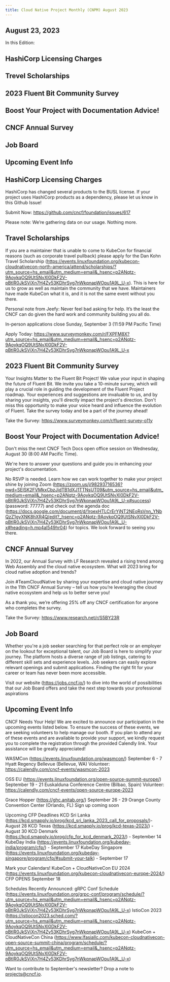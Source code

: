 ```yaml
---
title: Cloud Native Project Monthly (CNPM) August 2023  
---
```


## August 23, 2023 

In this Edition: 
## HashiCorp Licensing Charges
## Trevel Scholarships
## 2023 Fluent Bit Community Survey 
## Boost Your Project with Documentation Advice!
## CNCF Annual Survey
## Job Board
## Upcoming Event Info


#### 

## HashiCorp Licensing Charges
HashiCorp has changed several products to the BUSL license. If your project uses HashiCorp products as a dependency, please let us know in this Github Issue! 

Submit Now: https://github.com/cncf/foundation/issues/617  

Please note: We’re gathering data on our usage. Nothing more. 

## Travel Scholarships
If you are a maintainer that is unable to come to KubeCon for financial reasons (such as corporate travel pullback) please apply for the Dan Kohn Travel Scholarship (https://events.linuxfoundation.org/kubecon-cloudnativecon-north-america/attend/scholarships/?utm_source=hs_email&utm_medium=email&_hsenc=p2ANqtz-9AoykqOQ9UtSNvXl0DkF2V-pBtIR0JkSViXn7H4Zv53KDhrSyg7nWkqnapWOpu1A9L_U-x). 
This is here for us to grow as well as maintain the community that we have. Maintainers have made KubeCon what it is, and it is not the same event without you there. 

Personal note from Jeefy: Never feel bad asking for help. It’s the least the CNCF can do given the hard work and community building you all do.

In-person applications close Sunday, September 3 (11:59 PM Pacific Time)

Apply Today: https://www.surveymonkey.com/r/FXPFM8X?utm_source=hs_email&utm_medium=email&_hsenc=p2ANqtz-9AoykqOQ9UtSNvXl0DkF2V-pBtIR0JkSViXn7H4Zv53KDhrSyg7nWkqnapWOpu1A9L_U-x

## 2023 Fluent Bit Community Survey
Your Insights Matter to the Fluent Bit Project! We value your input in shaping the future of Fluent Bit.
We invite you take a 10-minute survey, which will play a crucial role in guiding the development of the Fluent Project roadmap. 
Your experiences and suggestions are invaluable to us, and by sharing your insights, you'll directly impact the project's direction. 
Don't miss this opportunity to make your voice heard and influence the evolution of Fluent. Take the survey today and be a part of the journey ahead!

Take the Survey: https://www.surveymonkey.com/r/fluent-survey-o11y

## Boost Your Project with Documentation Advice!
Don't miss the next CNCF Tech Docs open office session on Wednesday, August 30 (8:00 AM Pacific Time).

We're here to answer your questions and guide you in enhancing your project's documentation. 

No RSVP is needed. Learn how we can work together to make your project shine by joining
Zoom (https://zoom.us/j/98293716536?pwd=SElSK2FVMkxCbzJidTB1dXJ1TTNsUT09&utm_source=hs_email&utm_medium=email&_hsenc=p2ANqtz-9AoykqOQ9UtSNvXl0DkF2V-pBtIR0JkSViXn7H4Zv53KDhrSyg7nWkqnapWOpu1A9L_U-x#success) (password: 77777)
and check out the agenda doc (https://docs.google.com/document/d/1roexHTLCrErYjNT2NEoRsVnn_YNbQzZ1gyXNK8hXR4Q/edit?_hsenc=p2ANqtz-9AoykqOQ9UtSNvXl0DkF2V-pBtIR0JkSViXn7H4Zv53KDhrSyg7nWkqnapWOpu1A9L_U-x#heading=h.mp4al549hr04) 
for topics. We look forward to seeing you there.

## CNCF Annual Survey
In 2022, our Annual Survey with LF Research revealed a rising trend among Web Assembly and the cloud native ecosystem. What will 2023 bring for cloud native adoption and trends? 

Join #TeamCloudNative by sharing your expertise and cloud native journey in the 11th CNCF Annual Survey – tell us how you’re leveraging the cloud native ecosystem and help us to better serve you!  

As a thank you, we’re offering 25% off any CNCF certification for anyone who completes the survey.

Take the Survey: https://www.research.net/r/S5BY23R

## Job Board
Whether you're a job seeker searching for that perfect role or an employer on the lookout for exceptional talent, our Job Board is here to simplify your journey. 
The platform hosts a diverse range of job listings, catering to different skill sets and experience levels. Job seekers can easily explore relevant openings and submit applications. 
Finding the right fit for your career or team has never been more accessible.

Visit our website (https://jobs.cncf.io/) to dive into the world of possibilities that our Job Board offers and take the next step towards your professional aspirations

## Upcoming Event Info
CNCF Needs Your Help!
We are excited to announce our participation in the upcoming events listed below. To ensure the success of these events, we are seeking volunteers to help manage our booth. 
If you plan to attend any of these events and are available to provide your support, we kindly request you to complete the registration through the provided Calendly link. 
Your assistance will be greatly appreciated!

WASMCon (https://events.linuxfoundation.org/wasmcon/)
September 6 - 7
Hyatt Regency Bellevue (Bellevue, WA)
Volunteer: https://calendly.com/cncf-events/wasmcon-2023

OSS EU (https://events.linuxfoundation.org/open-source-summit-europe/)
September 19 - 21
Euskalduna Conference Centre (Bilbao, Spain)
Volunteer: https://calendly.com/cncf-events/open-source-europe-2023

Grace Hopper (https://ghc.anitab.org/)
September 26 - 29
Orange County Convention Center (Orlando, FL)
Sign up coming soon 


Upcoming CFP Deadlines
KCD Sri Lanka (https://kcd.smapply.io/prog/kcd_sri_lanka_2023_call_for_proposals/)- August 28
KCD Texas (https://kcd.smapply.io/prog/kcd-texas-2023/) - August 30
KCD Denmark (https://kcd.smapply.io/prog/cfp_for_kcd_denmark_2023/) - September 14
KubeDay India (https://events.linuxfoundation.org/kubeday-india/program/cfp/) - September 17
KubeDay Singapore (https://events.linuxfoundation.org/kubeday-singapore/program/cfp/#submit-your-talk) - September 17

Mark your Calendars! 
KubeCon + CloudNativeCon EU 2024 (https://events.linuxfoundation.org/kubecon-cloudnativecon-europe-2024/) CFP OPENS September 18


Schedules Recently Announced:
gRPC Conf Schedule (https://events.linuxfoundation.org/grpc-conf/program/schedule/?utm_source=hs_email&utm_medium=email&_hsenc=p2ANqtz-9AoykqOQ9UtSNvXl0DkF2V-pBtIR0JkSViXn7H4Zv53KDhrSyg7nWkqnapWOpu1A9L_U-x)
IstioCon 2023 (https://istiocon2023.sched.com/?utm_source=hs_email&utm_medium=email&_hsenc=p2ANqtz-9AoykqOQ9UtSNvXl0DkF2V-pBtIR0JkSViXn7H4Zv53KDhrSyg7nWkqnapWOpu1A9L_U-x)
KubeCon + CloudNativeCon China (https://www.lfasiallc.com/kubecon-cloudnativecon-open-source-summit-china/program/schedule/?utm_source=hs_email&utm_medium=email&_hsenc=p2ANqtz-9AoykqOQ9UtSNvXl0DkF2V-pBtIR0JkSViXn7H4Zv53KDhrSyg7nWkqnapWOpu1A9L_U-x)



Want to contribute to September's newsletter? 
Drop a note to projects@cncf.io.

